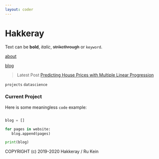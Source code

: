 ```yaml
---
layout: coder
---
```


# Hakkeray


Text can be **bold**, _italic_, ~~strikethrough~~ or `keyword`.

[about](./about.html)

[blog](./blog.html)

> Latest Post
[Predicting House Prices with Multiple Linear Progression](/_posts/2019-11-06-predicting-home-values-with-multiple-linear-regression.markdown)

`projects` `datascience`



### Current Project


Here is some meaningless `code` example:

```python

blog = []

for pages in website:
   blog.append(pages)

print(blog)   

```





COPYRIGHT (c) 2019-2020 Hakkeray / Ru Kein
